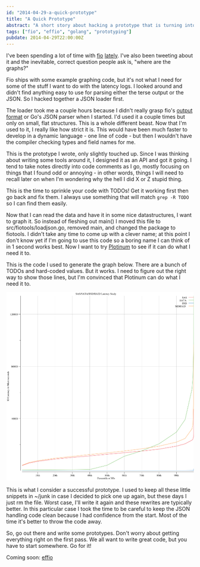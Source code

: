 ```yaml
---
id: "2014-04-29-a-quick-prototype"
title: "A Quick Prototype"
abstract: "A short story about hacking a prototype that is turning into an end-user tool."
tags: ["fio", "effio", "golang", "prototyping"]
pubdate: 2014-04-29T22:00:00Z
---
```


I've been spending a lot of time with [fio](/post/2014-04-28-getting-started-with-fio.html)
[lately](/post/2014-04-17-fio-output-explained.html). I've also been tweeting about it and the
inevitable, correct question people ask is, "where are the graphs?"

Fio ships with some example graphing code, but it's not what I need for some of the
stuff I want to do with the latency logs. I looked around and didn't find anything easy to use for
parsing either the terse output or the JSON. So I hacked together a JSON loader first.

The loader took me a couple hours because I didn't really grasp fio's [output
format](/post/2014-04-17-fio-output-explained.html) or Go's JSON parser when I started.  I'd used it
a couple times but only on small, flat structures. This is a whole different beast. Now that I'm
used to it, I really like how strict it is. This would have been much faster to develop in a dynamic
language - one line of code - but then I wouldn't have the compiler checking types and field names
for me.

This is the prototype I wrote, only slightly touched up. Since I was thinking about writing some
tools around it, I designed it as an API and got it going. I tend to take notes directly into code
comments as I go, mostly focusing on things that I found odd or annoying - in other words, things
I will need to recall later on when I'm wondering why the hell I did X or Z stupid thing.

This is the time to sprinkle your code with TODOs! Get it working first then go back and fix them. I
always use something that will match `grep -R TODO` so I can find them easily.

<script src="https://gist.github.com/tobert/b8dbada13238cf95b467.js"></script>

Now that I can read the data and have it in some nice datastructures, I want to graph it. So instead
of fleshing out main() I moved this file to src/fiotools/loadjson.go, removed main, and changed the
package to fiotools. I didn't take any time to come up with a clever name; at this point I don't
know yet if I'm going to use this code so a boring name I can think of in 1 second works best.
Now I want to try [Plotinum](https://code.google.com/p/plotinum/) to see if it can do what I need it to.

<script src="https://gist.github.com/tobert/f052c3db7d72e081c234.js"></script>

This is the code I used to generate the graph below. There are a bunch of TODOs and hard-coded
values. But it works. I need to figure out the right way to show those lines, but I'm convinced that
Plotinum can do what I need it to.

![graph](/images/fio-thrash-graph-prototype.png)

This is what I consider a successful prototype. I used to keep all these little snippets in ~/junk
in case I decided to pick one up again, but these days I just rm the file. Worst case, I'll write it
again and these rewrites are typically better. In this particular case I took the time to be careful
to keep the JSON handling code clean because I had confidence from the start. Most of the time it's
better to throw the code away.

So, go out there and write some prototypes. Don't worry about getting everything right on the first
pass. We all want to write great code, but you have to start somewhere. Go for it!

Coming soon: [effio](https://github.com/tobert/effio)
